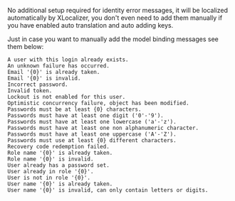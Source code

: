 No additional setup required for identity error messages, it will be localized automatically by XLocalizer, you don't even need to add them manually if you have enabled auto translation and auto adding keys.

Just in case you want to manually add the model binding messages see them below:

````
A user with this login already exists.
An unknown failure has occurred.
Email '{0}' is already taken.
Email '{0}' is invalid.
Incorrect password.
Invalid token.
Lockout is not enabled for this user.
Optimistic concurrency failure, object has been modified.
Passwords must be at least {0} characters.
Passwords must have at least one digit ('0'-'9').
Passwords must have at least one lowercase ('a'-'z').
Passwords must have at least one non alphanumeric character.
Passwords must have at least one uppercase ('A'-'Z').
Passwords must use at least {0} different characters.
Recovery code redemption failed.
Role name '{0}' is already taken.
Role name '{0}' is invalid.
User already has a password set.
User already in role '{0}'.
User is not in role '{0}'.
User name '{0}' is already taken.
User name '{0}' is invalid, can only contain letters or digits.
````
